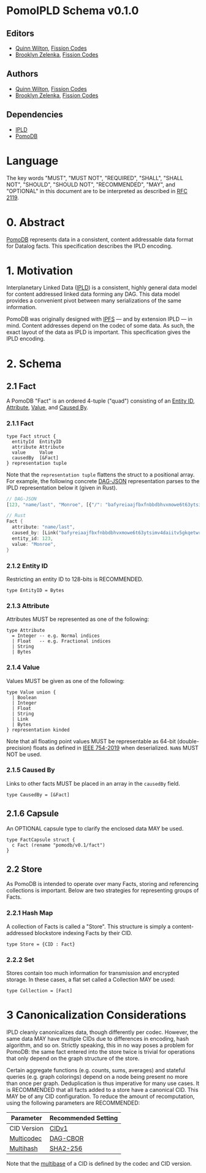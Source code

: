 # PomoIPLD Schema v0.1.0

## Editors

- [Quinn Wilton], [Fission Codes]
- [Brooklyn Zelenka], [Fission Codes]

## Authors

- [Quinn Wilton], [Fission Codes]
- [Brooklyn Zelenka], [Fission Codes]

## Dependencies

- [IPLD]
- [PomoDB]

# Language

The key words "MUST", "MUST NOT", "REQUIRED", "SHALL", "SHALL NOT", "SHOULD", "SHOULD NOT", "RECOMMENDED", "MAY", and "OPTIONAL" in this document are to be interpreted as described in [RFC 2119].

# 0. Abstract

[PomoDB] represents data in a consistent, content addressable data format for Datalog facts. This specification describes the IPLD encoding.

# 1. Motivation

Interplanetary Linked Data ([IPLD]) is a consistent, highly general data model for content addressed linked data forming any DAG. This data model provides a convenient pivot between many serializations of the same information.

PomoDB was originally designed with [IPFS] — and by extension IPLD — in mind. Content addresses depend on the codec of some data. As such, the exact layout of the data as IPLD is important. This specification gives the IPLD encoding.

# 2. Schema

## 2.1 Fact

A PomoDB "Fact" is an ordered 4-tuple ("quad") consisting of an [Entity ID], [Attribute], [Value], and [Caused By].

### 2.1.1 Fact

``` ipldsch
type Fact struct {
  entityId  EntityID
  attribute Attribute
  value     Value
  causedBy  [&Fact]
} representation tuple
```

Note that the `representation tuple` flattens the struct to a positional array. For example, the following concrete [DAG-JSON] representation parses to the IPLD representation below it (given in Rust).

``` js
// DAG-JSON
[123, "name/last", "Monroe", [{"/": "bafyreiaajfbxfnbbdbhvxmowe6t63ytsimv4daiitv5gkqetwrpww5zmsy"}]]
```

``` rust
// Rust
Fact {
  attribute: "name/last",
  caused_by: [Link("bafyreiaajfbxfnbbdbhvxmowe6t63ytsimv4daiitv5gkqetwrpww5zmsy")],
  entity_id: 123,
  value: "Monroe",
}
```

### 2.1.2 Entity ID

Restricting an entity ID to 128-bits is RECOMMENDED.

``` ipldsch
type EntityID = Bytes
```

### 2.1.3 Attribute

Attributes MUST be represented as one of the following:

``` ipldsch
type Attribute
  = Integer -- e.g. Normal indices
  | Float   -- e.g. Fractional indices
  | String
  | Bytes
```

### 2.1.4 Value

Values MUST be given as one of the following:

``` ipldsch
type Value union {
  | Boolean
  | Integer
  | Float
  | String 
  | Link
  | Bytes
} representation kinded
```
 
Note that all floating point values MUST be representable as 64-bit (double-precision) floats as defined in [IEEE 754-2019] when deserialized. `NaN`s MUST NOT be used.

### 2.1.5 Caused By

Links to other facts MUST be placed in an array in the `causedBy` field.

``` ipldsch
type CausedBy = [&Fact]
```
 
## 2.1.6 Capsule

An OPTIONAL capsule type to clarify the enclosed data MAY be used.

``` ipldsch
type FactCapsule struct {
  c Fact (rename "pomodb/v0.1/fact")
}
```

## 2.2 Store

As PomoDB is intended to operate over many Facts, storing and referencing collections is important. Below are two strategies for representing groups of Facts.

### 2.2.1 Hash Map

A collection of Facts is called a "Store". This structure is simply a content-addressed blockstore indexing Facts by their CID.

``` ipldsch
type Store = {CID : Fact}
```

### 2.2.2 Set

Stores contain too much information for transmission and encrypted storage. In these cases, a flat set called a Collection MAY be used:

``` ipldsch
type Collection = [Fact]
```

# 3 Canonicalization Considerations

IPLD cleanly canonicalizes data, though differently per codec. However, the same data MAY have multiple CIDs due to differences in encoding, hash algorithm, and so on. Strictly speaking, this in no way poses a problem for PomoDB: the same fact entered into the store twice is trivial for operations that only depend on the graph structure of the store.

Certain aggregate functions (e.g. counts, sums, averages) and stateful queries (e.g. graph colorings) depend on a node being present no more than once per graph. Deduplication is thus imperative for many use cases. It is RECOMMENDED that all facts added to a store have a canonical CID. This MAY be of any CID configuration. To reduce the amount of recomputation, using the following parameters are RECOMMENDED:

| Parameter    | Recommended Setting |
|--------------|---------------------|
| CID Version  | [CIDv1]             |
| [Multicodec] | [DAG-CBOR]          |
| [Multihash]  | [SHA2-256]          |

Note that the [multibase] of a CID is defined by the codec and CID version.

<!-- Links -->

[Attribute]: #213-attribute
[Brooklyn Zelenka]: https://github.com/expede
[CIDv1]: https://docs.ipfs.tech/concepts/content-addressing/#cid-versions
[Capsule Type]: https://notes.brooklynzelenka.com/Capsule+Types
[Capsule]: #216-capsule
[Caused By]: #215-caused-by
[DAG-CBOR]: https://ipld.io/specs/codecs/dag-cbor/spec/
[DAG-JSON]: https://ipld.io/docs/codecs/known/dag-json/
[Entity ID]: #212-entity-id
[Fact]: #211-fact
[Fission Codes]: https://fission.codes
[IEEE 754-2019]: https://en.wikipedia.org/wiki/IEEE_754
[IPFS]: https://ipfs.io
[IPLD]: https://ipld.io
[Multicodec]: https://github.com/multiformats/multicodec
[Multihash]: https://github.com/multiformats/multihash
[PomoDB]: https://github.com/RhizomeDB/spec
[Quinn Wilton]: https://github.com/QuinnWilton
[RFC 2119]: https://www.rfc-editor.org/rfc/rfc2119
[SHA2-256]: https://en.wikipedia.org/wiki/SHA-2
[Store]: #22-store
[Value]: #214-value
[multibase]: https://github.com/multiformats/multibase
